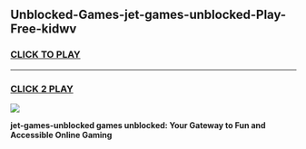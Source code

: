 
## Unblocked-Games-jet-games-unblocked-Play-Free-kidwv
<h3>
<a href="https://premium76.site?title=jet-games-unblocked&ref=18A1">CLICK TO PLAY</a></h3>
<hr>

<h3>
<a href="https://premium76.site?title=jet-games-unblocked&ref=18A1">CLICK 2 PLAY</a>
  
</h3>

<a href="https://premium76.site?title=jet-games-unblocked&ref=18A1"><img src="https://clearcache.store/games.png"></a>


**jet-games-unblocked games unblocked: Your Gateway to Fun and Accessible Online Gaming**
